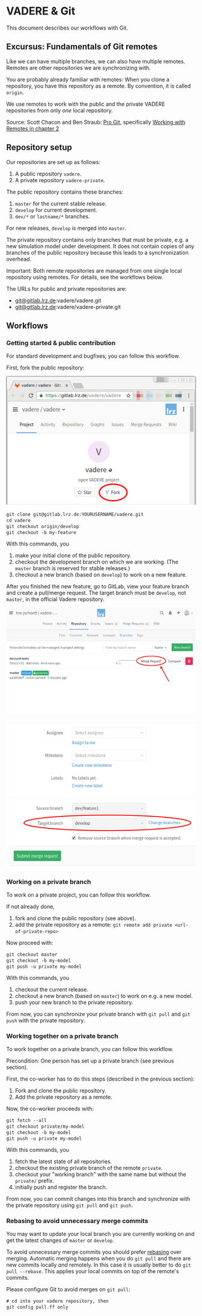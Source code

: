 VADERE & Git
============

This document describes our workflows with Git.

## Excursus: Fundamentals of Git remotes

Like we can have multiple branches, we can also have multiple remotes.
Remotes are other repositories we are synchronizing with.

You are probably already familiar with remotes:
When you clone a repository, you have this repository as a remote.
By convention, it is called `origin`.

We use remotes to work with the public and the private VADERE repositories from
only *one* local repository.

Source: Scott Chacon and Ben Straub: [Pro Git](https://git-scm.com/book/en/v2),
specifically [Working with
Remotes in chapter 2](https://git-scm.com/book/en/v2/Git-Basics-Working-with-Remotes)

## Repository setup

Our repositories are set up as follows:

1. A public repository `vadere`.
2. A private repository `vadere-private`.

The public repository contains these branches:

1. `master` for the current stable release.
2. `develop` for current development.
3. `dev/*` or `lastname/*` branches.

For new releases, `develop` is merged into `master`.

The private repository contains only branches that must be private, e.g. a new
simulation model under development. It does not contain copies of any branches
of the public repository because this leads to a synchronization overhead.

Important: Both remote repositories are managed from one single local
repository using remotes. For details, see the workflows below.

The URLs for public and private repositories are:

* git@gitlab.lrz.de:vadere/vadere.git
* git@gitlab.lrz.de:vadere/vadere-private.git

## Workflows

### Getting started & public contribution

For standard development and bugfixes, you can follow this workflow.

First, fork the public repository:

![GitLab fork](gitlab-fork.png)

```
git clone git@gitlab.lrz.de:YOURUSERNAME/vadere.git
cd vadere
git checkout origin/develop
git checkout -b my-feature
```

With this commands, you

1. make your initial clone of the public repository.
2. checkout the development branch on which we are working.
   (The `master` branch is reserved for stable releases.)
3. checkout a new branch (based on `develop`) to work on a new feature.

After you finished the new feature, go to GitLab, view your feature branch and create a pull/merge request.
The target branch must be `develop`, not `master`, in the official Vadere repository.

![Screenshout of GitLab merge request creation (1)](gitlab-merge-request.png)

![Screenshout of GitLab merge request creation (2)](gitlab-merge-request-create.png)

### Working on a private branch

To work on a private project, you can follow this workflow.

If not already done,

1. fork and clone the public repository (see above).
2. add the private repository as a remote: `git remote add private <url-of-private-repo>`

Now proceed with:

```
git checkout master
git checkout -b my-model
git push -u private my-model
```

With this commands, you

1. checkout the current release.
2. checkout a new branch (based on `master`) to work on e.g. a new model.
3. push your new branch to the private repository.

From now, you can synchronize your private branch with `git pull` and `git
push` with the private repository.

### Working together on a private branch

To work together on a private branch, you can follow this workflow.

Precondition: One person has set up a private branch (see previous section).

First, the co-worker has to do this steps (described in the previous section):

1. Fork and clone the public repository.
2. Add the private repository as a remote.

Now, the co-worker proceeds with:

```
git fetch --all
git checkout private/my-model
git checkout -b my-model
git push -u private my-model
```

With this commands, you

1. fetch the latest state of all repositories.
2. checkout the existing private branch of the remote `private`.
3. checkout your "working branch" with the same name but without the `private/` prefix.
4. initially push and register the branch.

From now, you can commit changes into this branch and synchronize with the
private repository using `git pull` and `git push`.

### Rebasing to avoid unnecessary merge commits

You may want to update your local branch you are currently working on and get
the latest changes of `master` or `develop`.

To avoid unnecessary merge commits you should prefer
[rebasing](https://git-scm.com/book/de/v1/Git-Branching-Rebasing) over merging.
Automatic merging happens when you do `git pull` and there are new commits
locally *and* remotely.
In this case it is usually better to do `git pull --rebase`. This applies your
local commits on top of the remote's commits.

Please configure Git to avoid merges on `git pull`:

```
# cd into your vadere repository, then
git config pull.ff only
```
